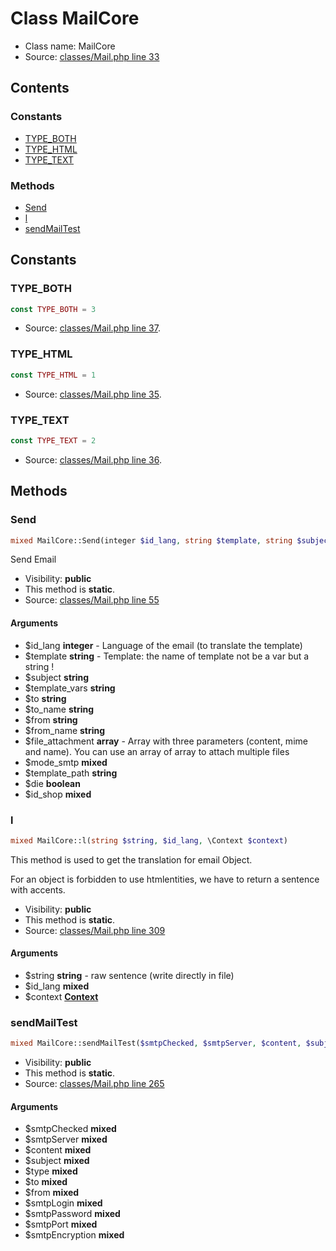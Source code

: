 Class MailCore
=====================





* Class name: MailCore
* Source: [classes/Mail.php line 33](https://github.com/PrestaShop/PrestaShop/blob/1.5.2.0/classes/Mail.php#L33)


Contents
--------

### Constants

* [TYPE_BOTH](#constant-TYPE_BOTH)
* [TYPE_HTML](#constant-TYPE_HTML)
* [TYPE_TEXT](#constant-TYPE_TEXT)


### Methods

* [Send](#method-Send)
* [l](#method-l)
* [sendMailTest](#method-sendMailTest)


Constants
----------


### <a name="constant-TYPE_BOTH"></a>TYPE_BOTH

```php
const TYPE_BOTH = 3
```





* Source: [classes/Mail.php line 37](https://github.com/PrestaShop/PrestaShop/blob/1.5.2.0/classes/Mail.php#L37).


### <a name="constant-TYPE_HTML"></a>TYPE_HTML

```php
const TYPE_HTML = 1
```





* Source: [classes/Mail.php line 35](https://github.com/PrestaShop/PrestaShop/blob/1.5.2.0/classes/Mail.php#L35).


### <a name="constant-TYPE_TEXT"></a>TYPE_TEXT

```php
const TYPE_TEXT = 2
```





* Source: [classes/Mail.php line 36](https://github.com/PrestaShop/PrestaShop/blob/1.5.2.0/classes/Mail.php#L36).




Methods
-------


### <a name="method-Send"></a>Send

```php
mixed MailCore::Send(integer $id_lang, string $template, string $subject, string $template_vars, string $to, string $to_name, string $from, string $from_name, array $file_attachment, $mode_smtp, string $template_path, boolean $die, $id_shop)
```

Send Email



* Visibility: **public**
* This method is **static**.
* Source: [classes/Mail.php line 55](https://github.com/PrestaShop/PrestaShop/blob/1.5.2.0/classes/Mail.php#L55)


#### Arguments
* $id_lang **integer** - Language of the email (to translate the template)
* $template **string** - Template: the name of template not be a var but a string !
* $subject **string**
* $template_vars **string**
* $to **string**
* $to_name **string**
* $from **string**
* $from_name **string**
* $file_attachment **array** - Array with three parameters (content, mime and name). You can use an array of array to attach multiple files
* $mode_smtp **mixed**
* $template_path **string**
* $die **boolean**
* $id_shop **mixed**



### <a name="method-l"></a>l

```php
mixed MailCore::l(string $string, $id_lang, \Context $context)
```

This method is used to get the translation for email Object.

For an object is forbidden to use htmlentities,
we have to return a sentence with accents.

* Visibility: **public**
* This method is **static**.
* Source: [classes/Mail.php line 309](https://github.com/PrestaShop/PrestaShop/blob/1.5.2.0/classes/Mail.php#L309)


#### Arguments
* $string **string** - raw sentence (write directly in file)
* $id_lang **mixed**
* $context **[Context](class.ContextCore.md)**



### <a name="method-sendMailTest"></a>sendMailTest

```php
mixed MailCore::sendMailTest($smtpChecked, $smtpServer, $content, $subject, $type, $to, $from, $smtpLogin, $smtpPassword, $smtpPort, $smtpEncryption)
```





* Visibility: **public**
* This method is **static**.
* Source: [classes/Mail.php line 265](https://github.com/PrestaShop/PrestaShop/blob/1.5.2.0/classes/Mail.php#L265)


#### Arguments
* $smtpChecked **mixed**
* $smtpServer **mixed**
* $content **mixed**
* $subject **mixed**
* $type **mixed**
* $to **mixed**
* $from **mixed**
* $smtpLogin **mixed**
* $smtpPassword **mixed**
* $smtpPort **mixed**
* $smtpEncryption **mixed**


